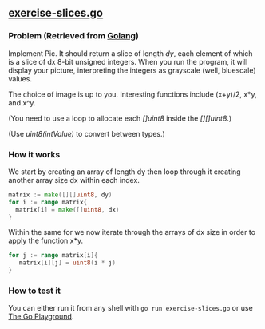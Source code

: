 
## [exercise-slices.go](exercise-slices.go)
### Problem (Retrieved from [Golang](https://tour.golang.org/moretypes/18))

Implement Pic. It should return a slice of length *dy*, each element of which is a slice of dx 8-bit unsigned integers. When you run the program, it will display your picture, interpreting the integers as grayscale (well, bluescale) values.

The choice of image is up to you. Interesting functions include (x+y)/2, x*y, and x^y.

(You need to use a loop to allocate each *[]uint8* inside the *[][]uint8*.)

(Use *uint8(intValue)* to convert between types.) 

### How it works

We start by creating an array of length dy then loop through it creating another array size dx within each index. 

```go
matrix := make([][]uint8, dy)
for i := range matrix{
  matrix[i] = make([]uint8, dx)
}
 ```
 
 Within the same for we now iterate through the arrays of dx size in order to apply the function x*y. 
 
 ```go 
for j := range matrix[i]{ 
	matrix[i][j] = uint8(i * j)
}
```

### How to test it

You can either run it from any shell with ```go run exercise-slices.go``` or use [The Go Playground](https://play.golang.org/).
